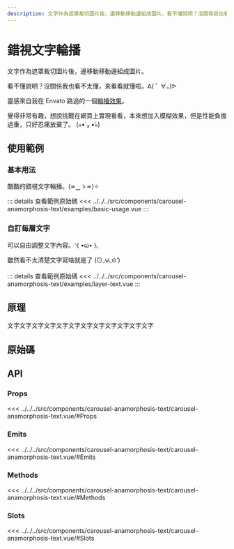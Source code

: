 ```yaml
---
description: 文字作為遮罩裁切圖片後，邊移動移動邊組成圖片。看不懂說明？沒關係我也看不太懂，來看看就懂啦。ᕕ( ﾟ ∀。)ᕗ
---
```


<script setup>
import SourceLinkList from '../../../src/components/source-link-list.vue'

import BasicUsage from '../../../src/components/carousel-anamorphosis-text/examples/basic-usage.vue'
import LayerText from '../../../src/components/carousel-anamorphosis-text/examples/layer-text.vue'
</script>

# 錯視文字輪播 <Badge type="info" text="carousel" />

文字作為遮罩裁切圖片後，邊移動移動邊組成圖片。

看不懂說明？沒關係我也看不太懂，來看看就懂啦。ᕕ( ﾟ ∀。)ᕗ

靈感來自我在 Envato 路過的一個[輪播效果](https://elements.envato.com/inspired-slideshow-V4Z2QX8)。

覺得非常有趣，想說挑戰在網頁上實現看看，本來想加入模糊效果，但是性能負擔過重，只好忍痛放棄了。 (๑•́ ₃ •̀๑)

## 使用範例

### 基本用法

酷酷的錯視文字輪播。(≖‿ゝ≖)✧

<basic-usage/>

::: details 查看範例原始碼
<<< ../../../src/components/carousel-anamorphosis-text/examples/basic-usage.vue
:::

### 自訂每層文字

可以自由調整文字內容。◝( •ω• )◟

<layer-text/>

雖然看不太清楚文字寫啥就是了 (́⊙◞౪◟⊙‵)

::: details 查看範例原始碼
<<< ../../../src/components/carousel-anamorphosis-text/examples/layer-text.vue
:::

## 原理

文字文字文字文字文字文字文字文字文字文字文字文字

## 原始碼

<source-link-list name="carousel-anamorphosis-text"/>

## API

### Props

<<< ../../../src/components/carousel-anamorphosis-text/carousel-anamorphosis-text.vue/#Props

### Emits

<<< ../../../src/components/carousel-anamorphosis-text/carousel-anamorphosis-text.vue/#Emits

### Methods

<<< ../../../src/components/carousel-anamorphosis-text/carousel-anamorphosis-text.vue/#Methods

### Slots

<<< ../../../src/components/carousel-anamorphosis-text/carousel-anamorphosis-text.vue/#Slots

